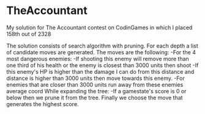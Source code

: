 # TheAccountant
My solution for The Accountant contest on CodinGames in which I placed 158th out of 2328

The solution consists of search algorithm with pruning.
For each depth a list of candidate moves are generated.
The moves are the following:
  -For the 4 most dangerous enemies:
    -If shooting this enemy will remove more than one third of his health or the enemy is closest than 3000 units then shoot
    -If this enemy's HP is higher than the damage I can do from this distance and distance is higher than 3000 units then move towards this enemy.
   -For enemies that are closer than 3000 units run away from these enemies average coord
While expanding the tree:
  -If a gamestate's score is 0 or below then we prune it from the tree.
Finally we choose the move that generates the highest score.
